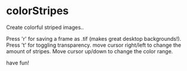 colorStripes
============

Create colorful striped images..

Press 'r' for saving a frame as .tif (makes great desktop backgrounds!).
Press 't' for toggling transparency. move cursor right/left to change the amount of stripes.
Move cursor up/down to change the color range.

have fun!
